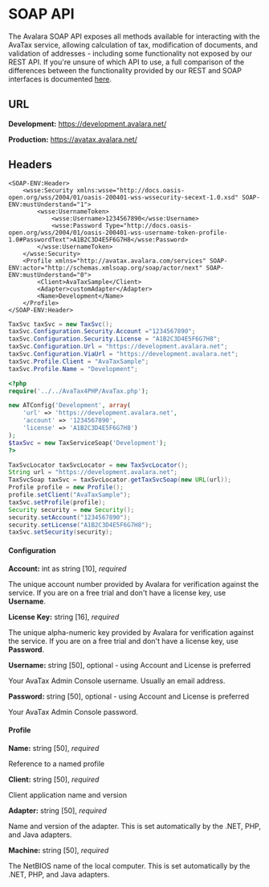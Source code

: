 # SOAP API

The Avalara SOAP API exposes all methods available for interacting with the AvaTax service, allowing calculation of tax, modification of documents, and validation of addresses - including some functionality not exposed by our REST API.
If you're unsure of which API to use, a full comparison of the differences between the functionality provided by our REST and SOAP interfaces is documented <a href='http://developer.avalara.com/api-docs/designing-your-integration/soap-or-rest' target="_parent">here</a>.


## URL

**Development:** https://development.avalara.net/

**Production:** https://avatax.avalara.net/

## Headers

```shell
<SOAP-ENV:Header>
    <wsse:Security xmlns:wsse="http://docs.oasis-open.org/wss/2004/01/oasis-200401-wss-wssecurity-secext-1.0.xsd" SOAP-ENV:mustUnderstand="1">
        <wsse:UsernameToken>
            <wsse:Username>1234567890</wsse:Username>
            <wsse:Password Type="http://docs.oasis-open.org/wss/2004/01/oasis-200401-wss-username-token-profile-1.0#PasswordText">A1B2C3D4E5F6G7H8</wsse:Password>
        </wsse:UsernameToken>
    </wsse:Security>
    <Profile xmlns="http://avatax.avalara.com/services" SOAP-ENV:actor="http://schemas.xmlsoap.org/soap/actor/next" SOAP-ENV:mustUnderstand="0">
        <Client>AvaTaxSample</Client>
        <Adapter>customAdapter</Adapter>
        <Name>Development</Name>
    </Profile>
</SOAP-ENV:Header>
```

```csharp
TaxSvc taxSvc = new TaxSvc();
taxSvc.Configuration.Security.Account ="1234567890";
taxSvc.Configuration.Security.License = "A1B2C3D4E5F6G7H8";
taxSvc.Configuration.Url = "https://development.avalara.net";
taxSvc.Configuration.ViaUrl = "https://development.avalara.net";
taxSvc.Profile.Client = "AvaTaxSample";
taxSvc.Profile.Name = "Development";

```

```php
<?php
require('../../AvaTax4PHP/AvaTax.php');

new ATConfig('Development', array(
    'url' => 'https://development.avalara.net',
    'account' => '1234567890',
    'license' => 'A1B2C3D4E5F6G7H8')
);
$taxSvc = new TaxServiceSoap('Development');
?>

```

```java
TaxSvcLocator taxSvcLocator = new TaxSvcLocator();
String url = "https://development.avalara.net";
TaxSvcSoap taxSvc = taxSvcLocator.getTaxSvcSoap(new URL(url));
Profile profile = new Profile();
profile.setClient("AvaTaxSample");
taxSvc.setProfile(profile);
Security security = new Security();
security.setAccount("1234567890");
security.setLicense("A1B2C3D4E5F6G7H8");
taxSvc.setSecurity(security);

```

#### Configuration

**Account:** int as string [10], *required*

The unique account number provided by Avalara for verification against the service. 
If you are on a free trial and don't have a license key, use **Username**.

**License Key:** string [16], *required*

The unique alpha-numeric key provided by Avalara for verification against the service. 
If you are on a free trial and don't have a license key, use **Password**.

**Username:** string [50], optional - using Account and License is preferred

Your AvaTax Admin Console username. Usually an email address.

**Password:** string [50], optional - using Account and License is preferred

Your AvaTax Admin Console password.

#### Profile

**Name:** string [50], *required*

Reference to a named profile

**Client:** string [50], *required*

Client application name and version

**Adapter:** string [50], *required*

Name and version of the adapter. 
This is set automatically by the .NET, PHP, and Java adapters.

**Machine:** string [50], *required*

The NetBIOS name of the local computer. 
This is set automatically by the .NET, PHP, and Java adapters.
